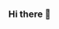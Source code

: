 ### Hi there 👋

<!--
**Arthur-Stuhl/Arthur-Stuhl** is a ✨ _special_ ✨ repository because its `README.md` (this file) appears on your GitHub profile

# Arthur-Stuhl
### Welcome to My GitHub Profile! 👋

👋 Hello, I'm Arthur Stuhl!

I'm a 34-year-old Swiss-French tech enthusiast with a penchant for all things Candy. Energized by technology and fueled by cocoa, I've navigated the dynamic world of server administration, contributing my skills to both tech giants like SUSE and Google, as well as smaller, innovative companies.

🚀 What I Do

- Over the years, I've honed my expertise in server administration, tackling challenges in both large corporations and nimble startups.
- I thrive in dynamic environments and am always up for a coding challenge.

💡 What I'm Into

- When not immersed in server rooms, you can catch me indulging my sweet tooth with a bit of Candy. 🍫
- Balancing my energetic side with occasional bouts of laziness, I believe in the power of a good break to recharge.

Feel free to explore my repositories, and don't hesitate to reach out for a coding discussion or to share your favorite Candy recommendations!!
-->
